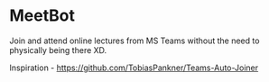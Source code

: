 # MeetBot

Join and attend online lectures from MS Teams without the need to physically being there XD.

Inspiration - https://github.com/TobiasPankner/Teams-Auto-Joiner
